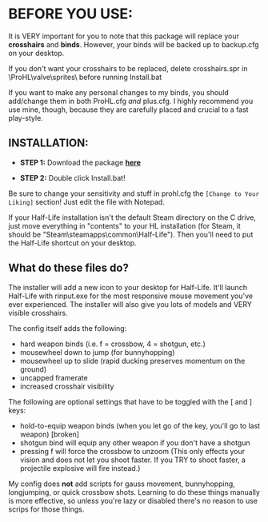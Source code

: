 # BEFORE YOU USE:

It is VERY important for you to note that this package will replace your **crosshairs** and **binds**. However, your binds will be backed up to backup.cfg on your desktop.

If you don't want your crosshairs to be replaced, delete crosshairs.spr in \ProHL\valve\sprites\ before running Install.bat

If you want to make any personal changes to my binds, you should add/change them in both ProHL.cfg *and* plus.cfg. I highly recommend you use mine, though, because they are carefully placed and crucial to a fast play-style.


## INSTALLATION:

- **STEP 1:** Download the package **[here](https://github.com/Silquetoast/ProHL/releases/)**

- **STEP 2:** Double click Install.bat! 

Be sure to change your sensitivity and stuff in prohl.cfg the `[Change to Your Liking]` section! Just edit the file with Notepad.

If your Half-Life installation isn't the default Steam directory on the C drive, just move everything in "contents" to your HL installation (for Steam, it should be "Steam\steamapps\common\Half-Life\"). Then you'll need to put the Half-Life shortcut on your desktop.


## What do these files do?

The installer will add a new icon to your desktop for Half-Life. It'll launch Half-Life with rinput.exe for the most responsive mouse movement you've ever experienced. The installer will also give you lots of models and VERY visible crosshairs. 

The config itself adds the following:
 - hard weapon binds (i.e. f = crossbow, 4 = shotgun, etc.)
 - mousewheel down to jump (for bunnyhopping)
 - mousewheel up to slide (rapid ducking preserves momentum on the ground)
 - uncapped framerate
 - increased crosshair visibility
 
The following are optional settings that have to be toggled with the [ and ] keys:
 - hold-to-equip weapon binds (when you let go of the key, you'll go to last weapon) [broken]
 - shotgun bind will equip any other weapon if you don't have a shotgun
 - pressing f will force the crossbow to unzoom (This only effects your vision and does not let you shoot faster. If you TRY to shoot faster, a projectile explosive will fire instead.)

My config does **not** add scripts for gauss movement, bunnyhopping, longjumping, or quick crossbow shots. Learning to do these things manually is more effective, so unless you're lazy or disabled there's no reason to use scrips for those things.
